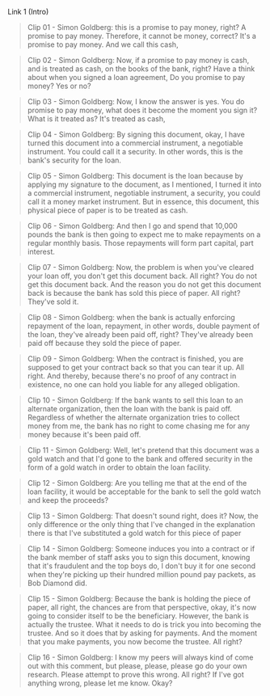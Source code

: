 Link 1 (Intro)

> Clip 01 - Simon Goldberg: this is a promise to pay money, right? A promise to pay money. Therefore, it cannot be money, correct? It's a promise to pay money. And we call this cash,



> Clip 02 - Simon Goldberg: Now, if a promise to pay money is cash, and is treated as cash, on the books of the bank, right? Have a think about when you signed a loan agreement, Do you promise to pay money? Yes or no?



> Clip 03 - Simon Goldberg: Now, I know the answer is yes. You do promise to pay money, what does it become the moment you sign it? What is it treated as? It's treated as cash,



> Clip 04 - Simon Goldberg: By signing this document, okay, I have turned this document into a commercial instrument, a negotiable instrument. You could call it a security. In other words, this is the bank's security for the loan.



> Clip 05 - Simon Goldberg: This document is the loan because by applying my signature to the document, as I mentioned, I turned it into a commercial instrument, negotiable instrument, a security, you could call it a money market instrument. But in essence, this document, this physical piece of paper is to be treated as cash.



> Clip 06 - Simon Goldberg:  And then I go and spend that 10,000 pounds the bank is then going to expect me to make repayments on a regular monthly basis. Those repayments will form part capital, part interest.


> Clip 07 - Simon Goldberg:  Now, the problem is when you've cleared your loan off, you don't get this document back. All right? You do not get this document back. And the reason you do not get this document back is because the bank has sold this piece of paper. All right? They've sold it.



> Clip 08 - Simon Goldberg:  when the bank is actually enforcing repayment of the loan, repayment, in other words, double payment of the loan, they've already been paid off, right? They've already been paid off because they sold the piece of paper.



> Clip 09 - Simon Goldberg:  When the contract is finished, you are supposed to get your contract back so that you can tear it up. All right. And thereby, because there's no proof of any contract in existence, no one can hold you liable for any alleged obligation.



> Clip 10 - Simon Goldberg:  If the bank wants to sell this loan to an alternate organization, then the loan with the bank is paid off. Regardless of whether the alternate organization tries to collect money from me, the bank has no right to come chasing me for any money because it's been paid off.



> Clip 11 - Simon Goldberg:  Well, let's pretend that this document was a gold watch and that I'd gone to the bank and offered security in the form of a gold watch in order to obtain the loan facility.



> Clip 12 - Simon Goldberg:  Are you telling me that at the end of the loan facility, it would be acceptable for the bank to sell the gold watch and keep the proceeds?



> Clip 13 - Simon Goldberg:  That doesn't sound right, does it? Now, the only difference or the only thing that I've changed in the explanation there is that I've substituted a gold watch for this piece of paper


> Clip 14 - Simon Goldberg: Someone induces you into a contract or if the bank member of staff asks you to sign this document, knowing that it's fraudulent and the top boys do, I don't buy it for one second when they're picking up their hundred million pound pay packets, as Bob Diamond did.


> Clip 15 - Simon Goldberg:  Because the bank is holding the piece of paper, all right, the chances are from that perspective, okay, it's now going to consider itself to be the beneficiary. However, the bank is actually the trustee. What it needs to do is trick you into becoming the trustee. And so it does that by asking for payments. And the moment that you make payments, you now become the trustee. All right?


> Clip 16 - Simon Goldberg:  I know my peers will always kind of come out with this comment, but please, please, please go do your own research. Please attempt to prove this wrong. All right? If I've got anything wrong, please let me know. Okay?